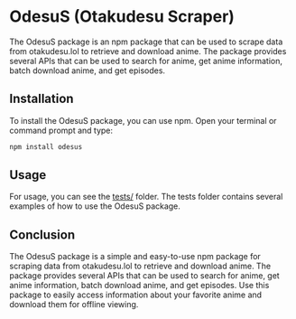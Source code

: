 # OdesuS (Otakudesu Scraper)

The OdesuS package is an npm package that can be used to scrape data from otakudesu.lol to retrieve and download anime. The package provides several APIs that can be used to search for anime, get anime information, batch download anime, and get episodes.

## Installation

To install the OdesuS package, you can use npm. Open your terminal or command prompt and type:
```bash
npm install odesus
```

## Usage
For usage, you can see the [tests/](https://github.com/hansputera/odesus/tree/master/tests) folder. The tests folder contains several examples of how to use the OdesuS package.

## Conclusion

The OdesuS package is a simple and easy-to-use npm package for scraping data from otakudesu.lol to retrieve and download anime. The package provides several APIs that can be used to search for anime, get anime information, batch download anime, and get episodes. Use this package to easily access information about your favorite anime and download them for offline viewing.
